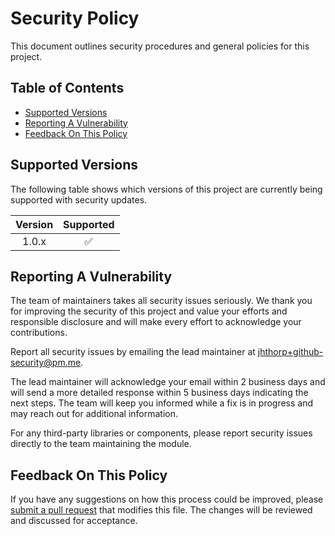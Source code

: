 # Security Policy

This document outlines security procedures and general policies for this 
project.

## Table of Contents

* [Supported Versions](#supported-versions)
* [Reporting A Vulnerability](#reporting-a-vulnerability)
* [Feedback On This Policy](#feedback-on-this-policy)

## Supported Versions

The following table shows which versions of this project are
currently being supported with security updates.

|  Version  |     Supported      |
|   :---:   |       :---:        |
|   1.0.x   | :white_check_mark: |

## Reporting A Vulnerability

The team of maintainers takes all security issues seriously.
We thank you for improving the security of this project and value 
your efforts and responsible disclosure and will make every effort to 
acknowledge your contributions.

Report all security issues by emailing the lead maintainer at 
jhthorp+github-security@pm.me.

The lead maintainer will acknowledge your email within 2 business days and 
will send a more detailed response within 5 business days indicating the next 
steps. The team will keep you informed while a fix is in progress and may 
reach out for additional information.

For any third-party libraries or components, please report security issues 
directly to the team maintaining the module.

## Feedback On This Policy

If you have any suggestions on how this process could be improved, please 
[submit a pull request](https://github.com/jhthorp/Windows-Scripts/pulls) that 
modifies this file. The changes will be reviewed and discussed for 
acceptance.